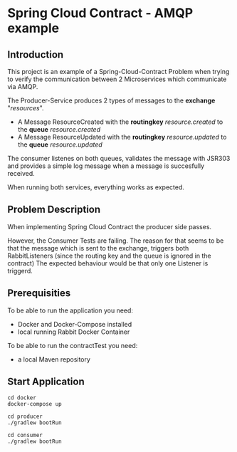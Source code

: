  
# Spring Cloud Contract - AMQP example

## Introduction

This project is an example of a Spring-Cloud-Contract Problem when trying to verify the communication between 2 Microservices which communicate via AMQP. 

The Producer-Service produces 2 types of messages to the **exchange** "*resources*".

* A Message ResourceCreated with the **routingkey** *resource.created* to the **queue** *resource.created*
* A Message ResourceUpdated with the **routingkey** *resource.updated* to the **queue** *resource.updated*

The consumer listenes on both queues, validates the message with JSR303 and provides a simple log message when a message is succesfully received.

When running both services, everything works as expected.

## Problem Description

When implementing Spring Cloud Contract the producer side passes.

However, the Consumer Tests are failing. The reason for that seems to be that the message which is sent to the exchange, triggers both RabbitListeners (since the routing key and the queue is ignored in the contract)
The expected behaviour would be that only one Listener is triggerd.

## Prerequisities

To be able to run the application you need:

* Docker and Docker-Compose installed
* local running Rabbit Docker Container

To be able to run the contractTest you need:

* a local Maven repository

## Start Application

```
cd docker
docker-compose up
```

```
cd producer
./gradlew bootRun
```
```
cd consumer
./gradlew bootRun
```